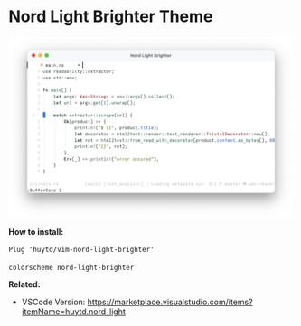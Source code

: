 # Nord Light Brighter Theme

![](./screenshot.png)

**How to install:**

```
Plug 'huytd/vim-nord-light-brighter'

colorscheme nord-light-brighter
```

**Related:**

- VSCode Version: https://marketplace.visualstudio.com/items?itemName=huytd.nord-light
